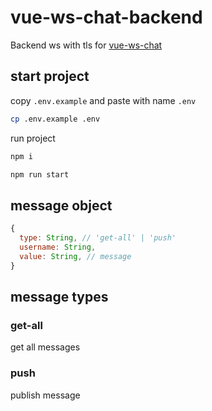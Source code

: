 # vue-ws-chat-backend

Backend ws with tls for [vue-ws-chat](https://github.com/trosck/vue-ws-chat)

## start project
copy `.env.example` and paste with name `.env`

```bash
cp .env.example .env
```

run project

```bash
npm i
```

```bash
npm run start
```

## message object 

```javascript
{
  type: String, // 'get-all' | 'push'
  username: String,
  value: String, // message
}
```

## message types

### get-all

get all messages

### push

publish message
